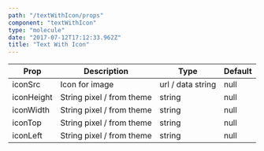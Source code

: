 ```yaml
---
path: "/textWithIcon/props"
component: "textWithIcon"
type: "molecule"
date: "2017-07-12T17:12:33.962Z"
title: "Text With Icon"
---
```


| Prop | Description | Type | Default |
| ------ | ----------- | ---- | ------- |
| iconSrc | Icon for image  | url / data string | null |
| iconHeight | String pixel / from theme | string | null |
| iconWidth | String pixel / from theme | string | null |
| iconTop | String pixel / from theme | string | null |
| iconLeft | String pixel / from theme | string | null |